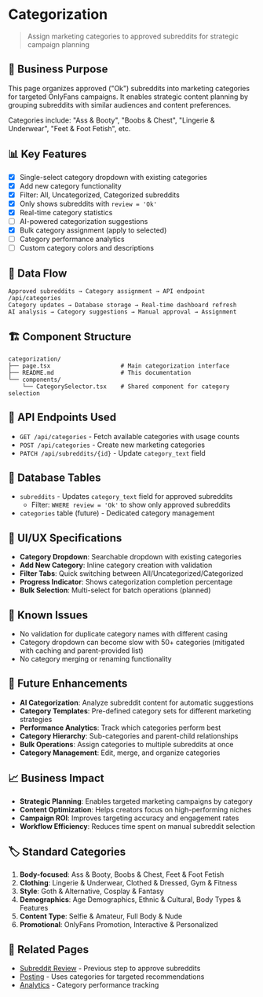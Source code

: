 # Categorization

> Assign marketing categories to approved subreddits for strategic campaign planning

## 🎯 Business Purpose

This page organizes approved ("Ok") subreddits into marketing categories for targeted OnlyFans campaigns. It enables strategic content planning by grouping subreddits with similar audiences and content preferences.

Categories include: "Ass & Booty", "Boobs & Chest", "Lingerie & Underwear", "Feet & Foot Fetish", etc.

## 📊 Key Features

- [x] Single-select category dropdown with existing categories
- [x] Add new category functionality
- [x] Filter: All, Uncategorized, Categorized subreddits
- [x] Only shows subreddits with `review = 'Ok'`
- [x] Real-time category statistics
- [ ] AI-powered categorization suggestions
- [x] Bulk category assignment (apply to selected)
- [ ] Category performance analytics
- [ ] Custom category colors and descriptions

## 🔄 Data Flow

```
Approved subreddits → Category assignment → API endpoint /api/categories
Category updates → Database storage → Real-time dashboard refresh
AI analysis → Category suggestions → Manual approval → Assignment
```

## 🏗️ Component Structure

```
categorization/
├── page.tsx                    # Main categorization interface
├── README.md                   # This documentation
└── components/
    └── CategorySelector.tsx    # Shared component for category selection
```

## 🔌 API Endpoints Used

- `GET /api/categories` - Fetch available categories with usage counts
- `POST /api/categories` - Create new marketing categories
- `PATCH /api/subreddits/{id}` - Update `category_text` field

## 💾 Database Tables

- `subreddits` - Updates `category_text` field for approved subreddits
  - Filter: `WHERE review = 'Ok'` to show only approved subreddits
- `categories` table (future) - Dedicated category management

## 🎨 UI/UX Specifications

- **Category Dropdown**: Searchable dropdown with existing categories
- **Add New Category**: Inline category creation with validation
- **Filter Tabs**: Quick switching between All/Uncategorized/Categorized
- **Progress Indicator**: Shows categorization completion percentage
- **Bulk Selection**: Multi-select for batch operations (planned)

## 🐛 Known Issues

- No validation for duplicate category names with different casing
- Category dropdown can become slow with 50+ categories (mitigated with caching and parent-provided list)
- No category merging or renaming functionality

## 🚀 Future Enhancements

- **AI Categorization**: Analyze subreddit content for automatic suggestions
- **Category Templates**: Pre-defined category sets for different marketing strategies  
- **Performance Analytics**: Track which categories perform best
- **Category Hierarchy**: Sub-categories and parent-child relationships
- **Bulk Operations**: Assign categories to multiple subreddits at once
- **Category Management**: Edit, merge, and organize categories

## 📈 Business Impact

- **Strategic Planning**: Enables targeted marketing campaigns by category
- **Content Optimization**: Helps creators focus on high-performing niches
- **Campaign ROI**: Improves targeting accuracy and engagement rates
- **Workflow Efficiency**: Reduces time spent on manual subreddit selection

## 🏷️ Standard Categories

1. **Body-focused**: Ass & Booty, Boobs & Chest, Feet & Foot Fetish
2. **Clothing**: Lingerie & Underwear, Clothed & Dressed, Gym & Fitness
3. **Style**: Goth & Alternative, Cosplay & Fantasy
4. **Demographics**: Age Demographics, Ethnic & Cultural, Body Types & Features
5. **Content Type**: Selfie & Amateur, Full Body & Nude
6. **Promotional**: OnlyFans Promotion, Interactive & Personalized

## 🔗 Related Pages

- [Subreddit Review](../subreddit-review/README.md) - Previous step to approve subreddits
- [Posting](../posting/README.md) - Uses categories for targeted recommendations
- [Analytics](../analytics/README.md) - Category performance tracking